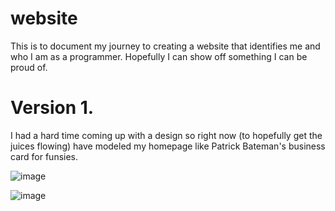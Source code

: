 # website

This is to document my journey to creating a website that identifies me and who I am as a programmer. Hopefully I can show off something I can be proud of.

# Version 1.

I had a hard time coming up with a design so right now (to hopefully get the juices flowing) have modeled my homepage like Patrick Bateman's business card for funsies.

![image](https://user-images.githubusercontent.com/23085250/116626735-5f19da00-a911-11eb-9942-69553fc8e59b.png)

![image](https://user-images.githubusercontent.com/23085250/116626591-224de300-a911-11eb-86e6-7324c0e5b071.png)
